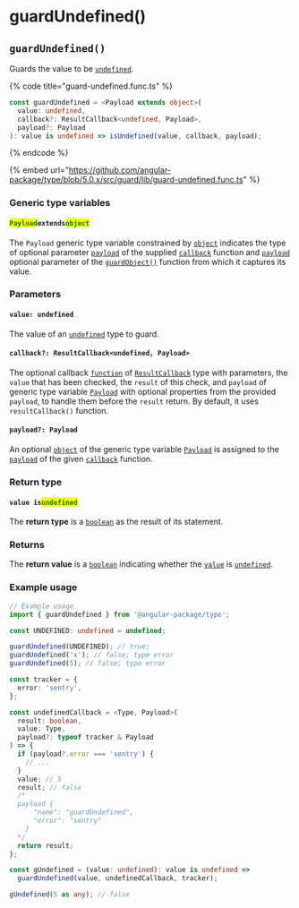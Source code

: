 # guardUndefined()

## `guardUndefined()`

Guards the value to be [`undefined`](https://developer.mozilla.org/en-US/docs/Web/JavaScript/Reference/Global\_Objects/undefined).

{% code title="guard-undefined.func.ts" %}
```typescript
const guardUndefined = <Payload extends object>(
  value: undefined,
  callback?: ResultCallback<undefined, Payload>,
  payload?: Payload
): value is undefined => isUndefined(value, callback, payload);
```
{% endcode %}

{% embed url="https://github.com/angular-package/type/blob/5.0.x/src/guard/lib/guard-undefined.func.ts" %}

### Generic type variables

#### <mark style="color:green;">**`Payload`**</mark>**`extends`**<mark style="color:green;">**`object`**</mark>

The `Payload` generic type variable constrained by [`object`](https://www.typescriptlang.org/docs/handbook/basic-types.html#object) indicates the type of optional parameter [`payload`](../types/resultcallback.md#payload-payload) of the supplied [`callback`](guardundefined.md#callback-resultcallback-less-than-type-payload-greater-than) function and [`payload`](guardundefined.md#payload-payload) optional parameter of the [`guardObject()`](guardundefined.md#guardobject) function from which it captures its value.

### Parameters

#### `value: undefined`

The value of an [`undefined`](https://developer.mozilla.org/en-US/docs/Web/JavaScript/Reference/Global\_Objects/undefined) type to guard.

#### `callback?: ResultCallback<undefined, Payload>`

The optional callback [`function`](https://developer.mozilla.org/en-US/docs/Web/JavaScript/Guide/Functions) of [`ResultCallback`](../types/resultcallback.md) type with parameters, the `value` that has been checked, the `result` of this check, and `payload` of generic type variable [`Payload`](guardundefined.md#payloadextendsobject) with optional properties from the provided `payload`, to handle them before the `result` return. By default, it uses `resultCallback()` function.

#### `payload?: Payload`

An optional [`object`](https://developer.mozilla.org/en-US/docs/Web/JavaScript/Reference/Global\_Objects/Object) of the generic type variable [`Payload`](guardundefined.md#payloadextendsobject-object) is assigned to the [`payload`](../types/resultcallback.md#payload-payload) of the given [`callback`](guardundefined.md#callback-resultcallback-less-than-bigint-payload-greater-than) function.

### Return type

#### `value is`<mark style="color:green;">`undefined`</mark>

The **return type** is a [`boolean`](https://www.typescriptlang.org/docs/handbook/basic-types.html#boolean) as the result of its statement.

### Returns

The **return value** is a [`boolean`](https://developer.mozilla.org/en-US/docs/Web/JavaScript/Reference/Global\_Objects/Boolean) indicating whether the [`value`](guardundefined.md#value-undefined) is [`undefined`](https://developer.mozilla.org/en-US/docs/Web/JavaScript/Reference/Global\_Objects/undefined).

### Example usage

```typescript
// Example usage.
import { guardUndefined } from '@angular-package/type';

const UNDEFINED: undefined = undefined;

guardUndefined(UNDEFINED); // true; 
guardUndefined('x'); // false; type error
guardUndefined(5); // false; type error

const tracker = {
  error: 'sentry',
};

const undefinedCallback = <Type, Payload>(
  result: boolean,
  value: Type,
  payload?: typeof tracker & Payload
) => {
  if (payload?.error === 'sentry') {
    // ...
  }
  value; // 5
  result; // false
  /*
  payload {
      "name": "guardUndefined",
      "error": "sentry"
    }
  */
  return result;
};

const gUndefined = (value: undefined): value is undefined =>
  guardUndefined(value, undefinedCallback, tracker);

gUndefined(5 as any); // false
```
